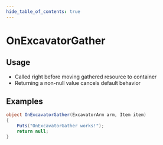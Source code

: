 ```yaml
---
hide_table_of_contents: true
---
```


# OnExcavatorGather

## Usage

* Called right before moving gathered resource to container
* Returning a non-null value cancels default behavior

## Examples

```csharp title=""
object OnExcavatorGather(ExcavatorArm arm, Item item)
{
    Puts("OnExcavatorGather works!");
    return null;
}
```
